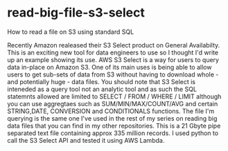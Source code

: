 # read-big-file-s3-select
How to read a file on S3 using standard SQL

Recently Amazon realeased their S3 Select product on General Availabilty. This is an exciting new tool for data engineers to use so
I thought I'd write up an example showing its use. AWS S3 Select is a way for users to query data in-place on Amazon S3. One of its 
main uses is being able to allow users to  get sub-sets of data from S3 without having to download whole - and potentially huge - 
data files. You should note that S3 Select is inteneded as a query tool not an analytic tool and as such the SQL statemnts 
allowed are limited to SELECT / FROM / WHERE / LIMIT although you can use aggregtaes such as SUM/MIN/MAX/COUNT/AVG and certain 
STRING,DATE, CONVERSION and CONDITIONALS functions. The file I'm querying is the same one I've used in the rest of my 
series on reading big data files that you can find in my other repositories. This is a 21 Gbyte pipe separated text file containing 
approx 335 million records. I used python to call the S3 Select API and tested it using AWS Lambda.
